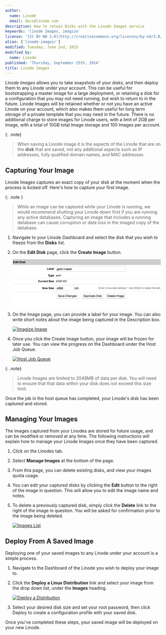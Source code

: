 ```yaml
---
author:
  name: Linode
  email: docs@linode.com
description: How to retain Disks with the Linode Images service
keywords: 'linode Images, imagize'
license: '[CC BY-ND 3.0](http://creativecommons.org/licenses/by-nd/3.0/us/)'
alias: ['linode-images/']
modified: Tuesday, June 2nd, 2015
modified_by:
  name: Linode
published: 'Thursday, September 25th, 2014'
title: Linode Images
---
```


*Linode Images* allows you to take snapshots of your disks, and then deploy them to any Linode under your account. This can be useful for bootstrapping a master image for a large deployment, or retaining a disk for a configuration that you may not need running, but wish to return to in the future. Linode Images will be retained whether or not you have an active Linode on your account, which also makes them useful for long term storage of a private template that you may need in the future. There is no additional charge to store images for Linode users, with a limit of 2GB per Image, with a total of 10GB total Image storage and 100 Images per account.

{: .note}
>
>When saving a Linode image it is the aspects of the Linode that are on the **disk** that are saved, not any additional aspects such as IP addresses, fully qualified domain names, and MAC addresses.

## Capturing Your Image

Linode Images captures an exact copy of your disk at the moment when the process is kicked off. Here's how to capture your first image.

 {: .note }
 >While an image can be captured while your Linode is running, we would recommend shutting your Linode down first if you are running any active databases. Capturing an image that includes a running database can cause corruption or data loss in the imaged copy of the database.

1.  Navigate to your Linode Dashboard and select the disk that you wish to freeze from the **Disks** list.

2.  On the **Edit Disk** page, click the **Create Image** button.

	[![Edit Disk](/docs/assets/edit-disk-image.png)](/docs/assets/edit-disk-image.png)

3.  On the Image page, you can provide a label for your image. You can also write short notes about the image being captured in the Description box.

	[![Imagize Image](/docs/assets/imagize-image.png)](/docs/assets/imagize-image.png)

4.  Once you click the Create Image button, your image will be frozen for later use. You can view the progress on the Dashboard under the Host Job Queue.

	[![Host Job Queue](/docs/assets/host-job-queue.png)](/docs/assets/host-job-queue.png)

 {: .note}
>Linode Images are limited to 2048MB of data per disk.  You will need to ensure that that data within your disk does not exceed this size limit.

Once the job in the host queue has completed, your Linode's disk has been captured and stored.

## Managing Your Images

The images captured from your Linodes are stored for future usage, and can be modified or removed at any time.  The following instructions will explain how to manage your Linode Images once they have been captured.

1.  Click on the Linodes tab.

2.  Select **Manage Images** at the bottom of the page.

3.  From this page, you can delete existing disks, and view your images quota usage.

4.  You can edit your captured disks by clicking the **Edit** button to the right of the image in question.  This will allow you to edit the image name and notes.

4.  To delete a previously captured disk, simply click the **Delete** link to the right of the image in question.  You will be asked for confirmation prior to the image being deleted.

	[![Images List](/docs/assets/images-list.png)](/docs/assets/images-list.png)

## Deploy From A Saved Image

Deploying one of your saved images to any Linode under your account is a simple process.

1.  Navigate to the Dashboard of the Linode you wish to deploy your image to.

2.  Click the **Deploy a Linux Distribution** link and select your image from the drop down list, under the **Images** heading.

	[![Deploy a Distribution](/docs/assets/deploy-a-distro.png)](/docs/assets/deploy-a-distro.png)

3.  Select your desired disk size and set your root password, then click Deploy to create a configuration profile with your saved disk.

Once you've completed these steps, your saved image will be deployed on your new Linode.
